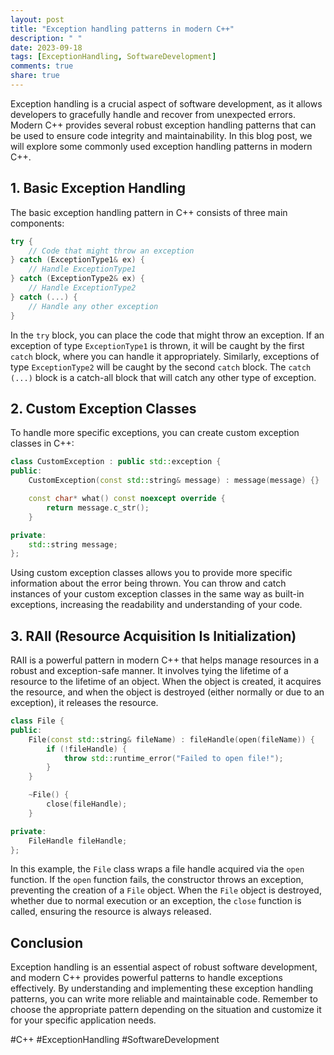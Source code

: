 ```yaml
---
layout: post
title: "Exception handling patterns in modern C++"
description: " "
date: 2023-09-18
tags: [ExceptionHandling, SoftwareDevelopment]
comments: true
share: true
---
```


Exception handling is a crucial aspect of software development, as it allows developers to gracefully handle and recover from unexpected errors. Modern C++ provides several robust exception handling patterns that can be used to ensure code integrity and maintainability. In this blog post, we will explore some commonly used exception handling patterns in modern C++.

## 1. Basic Exception Handling

The basic exception handling pattern in C++ consists of three main components:

```cpp
try {
    // Code that might throw an exception
} catch (ExceptionType1& ex) {
    // Handle ExceptionType1
} catch (ExceptionType2& ex) {
    // Handle ExceptionType2
} catch (...) {
    // Handle any other exception
}
```

In the `try` block, you can place the code that might throw an exception. If an exception of type `ExceptionType1` is thrown, it will be caught by the first `catch` block, where you can handle it appropriately. Similarly, exceptions of type `ExceptionType2` will be caught by the second `catch` block. The `catch (...)` block is a catch-all block that will catch any other type of exception.

## 2. Custom Exception Classes

To handle more specific exceptions, you can create custom exception classes in C++:

```cpp
class CustomException : public std::exception {
public:
    CustomException(const std::string& message) : message(message) {}

    const char* what() const noexcept override {
        return message.c_str();
    }

private:
    std::string message;
};
```

Using custom exception classes allows you to provide more specific information about the error being thrown. You can throw and catch instances of your custom exception classes in the same way as built-in exceptions, increasing the readability and understanding of your code.

## 3. RAII (Resource Acquisition Is Initialization)

RAII is a powerful pattern in modern C++ that helps manage resources in a robust and exception-safe manner. It involves tying the lifetime of a resource to the lifetime of an object. When the object is created, it acquires the resource, and when the object is destroyed (either normally or due to an exception), it releases the resource.

```cpp
class File {
public:
    File(const std::string& fileName) : fileHandle(open(fileName)) {
        if (!fileHandle) {
            throw std::runtime_error("Failed to open file!");
        }
    }

    ~File() {
        close(fileHandle);
    }

private:
    FileHandle fileHandle;
};
```

In this example, the `File` class wraps a file handle acquired via the `open` function. If the `open` function fails, the constructor throws an exception, preventing the creation of a `File` object. When the `File` object is destroyed, whether due to normal execution or an exception, the `close` function is called, ensuring the resource is always released.

## Conclusion

Exception handling is an essential aspect of robust software development, and modern C++ provides powerful patterns to handle exceptions effectively. By understanding and implementing these exception handling patterns, you can write more reliable and maintainable code. Remember to choose the appropriate pattern depending on the situation and customize it for your specific application needs.

#C++ #ExceptionHandling #SoftwareDevelopment
